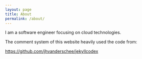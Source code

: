 ```yaml
---
layout: page
title: About
permalink: /about/
---
```


I am a software engineer focusing on cloud technologies.









The comment system of this website heavily used the code from:

https://github.com/jhvanderschee/jekyllcodex